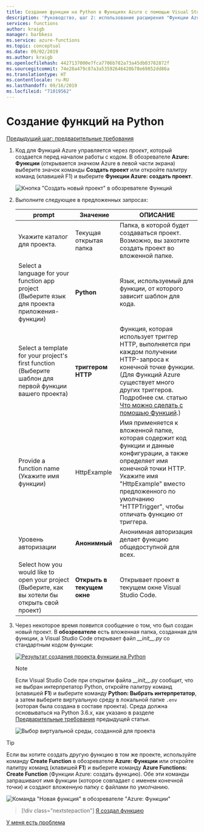 ```yaml
---
title: Создание функции на Python в Функциях Azure с помощью Visual Studio Code
description: 'Руководство, шаг 2: использование расширения "Функции Azure" для VS Code.'
services: functions
author: kraigb
manager: barbkess
ms.service: azure-functions
ms.topic: conceptual
ms.date: 09/02/2019
ms.author: kraigb
ms.openlocfilehash: 4427137000e7fca7706b782a73a45db03782872f
ms.sourcegitcommit: 74e28a479c87a3a53592646420b78e69852dd86a
ms.translationtype: HT
ms.contentlocale: ru-RU
ms.lasthandoff: 09/16/2019
ms.locfileid: "71019562"
---
```

# <a name="create-the-python-function"></a>Создание функций на Python

[Предыдущий шаг: предварительные требования](tutorial-vs-code-serverless-python-01.md)

1. Код для Функций Azure управляется через _проект_, который создается перед началом работы с кодом. В обозревателе **Azure: Функции** (открывается значком Azure в левой части экрана) выберите значок команды **Создать проект** или откройте палитру команд (клавишей F1) и выберите **Функции Azure: создать проект**.

    ![Кнопка "Создать новый проект" в обозревателе Функций](media/tutorial-vs-code-serverless-python/project-create-new.png)

1. Выполните следующее в предложенных запросах:

    | prompt | Значение | ОПИСАНИЕ |
    | --- | --- | --- |
    | Укажите каталог для проекта. | Текущая открытая папка | Папка, в которой будет создаваться проект. Возможно, вы захотите создать проект во вложенной папке. |
    | Select a language for your function app project (Выберите язык для проекта приложения-функции) | **Python** | Язык, используемый для функции, от которого зависит шаблон для кода. |
    | Select a template for your project's first function (Выберите шаблон для первой функции вашего проекта) | **триггером HTTP** | Функция, которая использует триггер HTTP, выполняется при каждом получении HTTP-запроса к конечной точке функции. (Для Функций Azure существует много других триггеров. Подробнее см. статью [Что можно сделать с помощью Функций](/azure/azure-functions/functions-overview.md#what-can-i-do-with-functions).) |
    | Provide a function name (Укажите имя функции) | HttpExample | Имя применяется к вложенной папке, которая содержит код функции и данные конфигурации, а также определяет имя конечной точки HTTP. Укажите имя "HttpExample" вместо предложенного по умолчанию "HTTPTrigger", чтобы отличать функцию от триггера. |
    | Уровень авторизации | **Анонимный** | Анонимная авторизация делает функцию общедоступной для всех. |
    | Select how you would like to open your project (Выберите, как вы хотели бы открыть свой проект) | **Открыть в текущем окне** | Открывает проект в текущем окне Visual Studio Code. |

1. Через некоторое время появится сообщение о том, что был создан новый проект. В **обозревателе** есть вложенная папка, созданная для функции, а Visual Studio Code открывает файл *\_\_init\_\_.py* со стандартным кодом функции:

    [![Результат создания проекта функции на Python](media/tutorial-vs-code-serverless-python/project-create-results.png)](media/tutorial-vs-code-serverless-python/project-create-results.png)

    > [!NOTE]
    > Если Visual Studio Code при открытии файла *\_\_init\_\_.py* сообщит, что не выбран интерпретатор Python, откройте палитру команд (клавишей **F1**) и выберите команду **Python: Выбрать интерпретатор**, а затем выберите виртуальную среду в локальной папке `.env` (которая была создана в составе проекта). Среда должна основываться на Python 3.6.x, как указано в разделе [Предварительные требования](tutorial-vs-code-serverless-python-01.md#prerequisites) предыдущей статьи.
    >
    > ![Выбор виртуальной среды, созданной для проекта](media/tutorial-vs-code-serverless-python/select-venv-interpreter.png)

> [!TIP]
> Если вы хотите создать другую функцию в том же проекте, используйте команду **Create Function** в обозревателе **Azure: Функции** или откройте палитру команд (клавишей **F1**) и выберите команду **Azure Functions: Create Function** (Функции Azure: создать функцию). Обе эти команды запрашивают имя функции (которое совпадает с именем конечной точки) и создают вложенную папку с файлами по умолчанию.
>
> ![Команда "Новая функция" в обозревателе "Azure: Функции"](media/tutorial-vs-code-serverless-python/function-create-new.png)

> [!div class="nextstepaction"]
> [Я создал функцию](tutorial-vs-code-serverless-python-03.md)

[У меня есть проблема](https://www.research.net/r/PWZWZ52?tutorial=vscode-functions-python&step=02-create-function)
